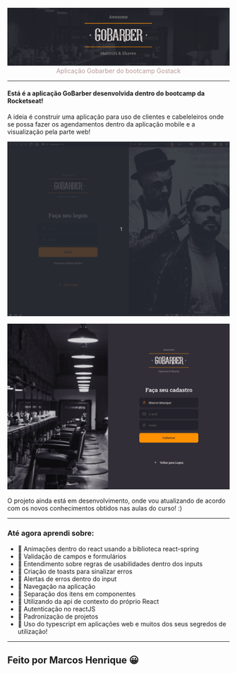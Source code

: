 <p align="center">
<img src="./github/assets/banner.png" alt="GOBARBER">
</img>
<span  style="color: #BA9898">Aplicação Gobarber do bootcamp Gostack</span>
</p>

---

#### Está é a aplicação GoBarber desenvolvida dentro do bootcamp da Rocketseat!

A ideia é construir uma aplicação para uso de clientes e cabeleleiros onde se possa fazer os agendamentos dentro da aplicação mobile e a visualização pela parte web!

<p align="center">
<img src="./github/assets/Peek 2020-12-03 11-01.gif" alt="Aplicação em funcionamento">
</img>
<p align="center">
<img src="./github/assets/tela de cadastro.png" alt="Aplicação em funcionamento">
</img>

O projeto ainda está em desenvolvimento, onde vou atualizando de acordo com os novos conhecimentos obtidos nas aulas do curso! :)

---

### Até agora aprendi sobre:

-  🚀 Animações dentro do react usando a biblioteca react-spring
-  🚀 Validação de campos e formulários
-  🚀 Entendimento sobre regras de usabilidades dentro dos inputs
-  🚀 Criação de toasts para sinalizar erros
-  🚀 Alertas de erros dentro do input
-  🚀 Navegação na aplicação
-  🚀 Separação dos itens em componentes
-  🚀 Utilizando da api de contexto do próprio React
-  🚀 Autenticação no reactJS
-  🚀 Padronização de projetos
-  🚀 Uso do typescript em aplicações web e muitos dos seus segredos de utilização!

---

## Feito por Marcos Henrique 😀
